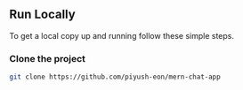 ## Run Locally

To get a local copy up and running follow these simple steps.

### Clone the project

```bash
git clone https://github.com/piyush-eon/mern-chat-app
